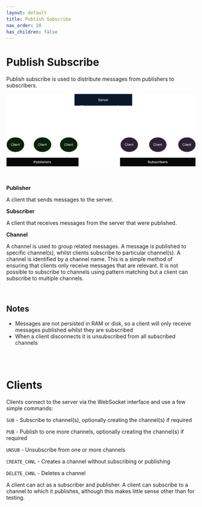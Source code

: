 ```yaml
---
layout: default
title: Publish Subscribe
nav_order: 20
has_children: false
---
```


# Publish Subscribe
Publish subscribe is used to distribute messages from publishers to subscribers.


![Publish Subscribe](images/PubSub.png)

<br/>

**Publisher**

A client that sends messages to the server.

**Subscriber**

A client that receives messages from the server that were published.

**Channel**

A channel is used to group related messages. A message is published to specific channel(s), whilst clients subscribe to particular channel(s). A channel is identified by a channel name. This is a simple method of ensuring that clients only receive messages that are relevant.
It is not possible to subscribe to channels using pattern matching but a client can subscribe to multiple channels.


<br/>

## Notes
- Messages are not persisted in RAM or disk, so a client will only receive messages published whilst they are subscribed
- When a client disconnects it is unsubscribed from all subscribed channels


<br/>
<br/>


# Clients
Clients connect to the server via the WebSocket interface and use a few simple commands:

`SUB` - Subscribe to channel(s), optionally creating the channel(s) if required

`PUB` - Publish to one more channels, optionally creating the channel(s) if required

`UNSUB` - Unsubscribe from one or more channels

`CREATE_CHNL` - Creates a channel without subscribing or publishing

`DELETE_CHNL` - Deletes a channel


A client can act as a subscriber and publisher. A client can subscribe to a channel to which it publishes, although this makes little sense other than for testing.

